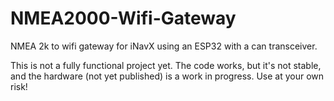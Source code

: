 # NMEA2000-Wifi-Gateway
NMEA 2k to wifi gateway for iNavX using an ESP32 with a can transceiver.

This is not a fully functional project yet. The code works, but it's not stable, and the hardware (not yet published) is a work in progress. Use at your own risk!